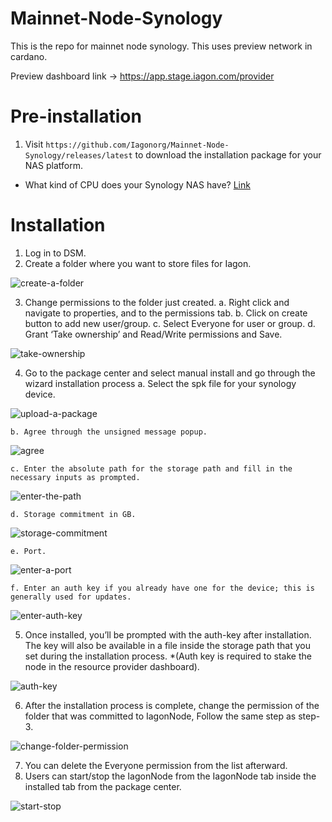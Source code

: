 # Mainnet-Node-Synology

This is the repo for mainnet node synology. This uses preview network in cardano.

Preview dashboard link -> https://app.stage.iagon.com/provider

# Pre-installation

1. Visit `https://github.com/Iagonorg/Mainnet-Node-Synology/releases/latest` to download the installation package for your NAS platform.

* What kind of CPU does your Synology NAS have?
[Link](https://kb.synology.com/en-us/DSM/tutorial/What_kind_of_CPU_does_my_NAS_have)

# Installation

1. Log in to DSM.
2. Create a folder where you want to store files for Iagon.

![create-a-folder](./assets/step-1.png)

3. Change permissions to the folder just created.
    a. Right click and navigate to properties, and to the permissions tab.
    b. Click on create button to add new user/group.
    c. Select Everyone for user or group.
    d. Grant ‘Take ownership’ and Read/Write permissions and Save.

![take-ownership](./assets/step-2.png)

4. Go to the package center and select manual install and go through the wizard installation process
    a. Select the spk file for your synology device.

![upload-a-package](./assets/step-3.png)

    b. Agree through the unsigned message popup.

![agree](./assets/step-4.png)

    c. Enter the absolute path for the storage path and fill in the necessary inputs as prompted.

![enter-the-path](./assets/step-5.png)

    d. Storage commitment in GB.

![storage-commitment](./assets/step-6.png)

    e. Port.

![enter-a-port](./assets/step-7.png)

    f. Enter an auth key if you already have one for the device; this is generally used for updates.

![enter-auth-key](./assets/step-8.png)

5. Once installed, you’ll be prompted with the auth-key after installation. The key will also be available in a file inside the storage path that you set during the installation process. *(Auth key is required to stake the node in the resource provider dashboard).

![auth-key](./assets/step-9.png)

6. After the installation process is complete, change the permission of the folder that was committed to IagonNode, Follow the same step as step-3.

![change-folder-permission](./assets/step-10.png)

7. You can delete the Everyone permission from the list afterward.
8. Users can start/stop the IagonNode from the IagonNode tab inside the installed tab from the package center.

![start-stop](./assets/step-11.png)

